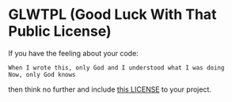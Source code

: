# GLWTPL (Good Luck With That Public License)

If you have the feeling about your code:

```
When I wrote this, only God and I understood what I was doing
Now, only God knows
```

then think no further and include [this LICENSE](./LICENSE) to your project.

